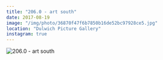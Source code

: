 ```yaml
---
title: "206.0 - art south"
date: 2017-08-19
image: "/img/photo/36870f47f6b7850b16de52bc97928ce5.jpg"
location: "Dulwich Picture Gallery"
instagram: true
---
```


![206.0 - art south](/img/photo/36870f47f6b7850b16de52bc97928ce5.jpg)
